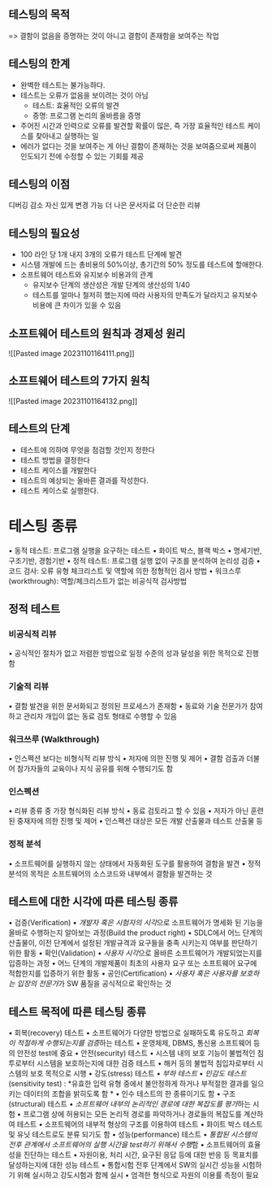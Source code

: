 ## 테스팅의 목적
=> 결함이 없음을 증명하는 것이 아니고 결함이 존재함을 보여주는 작업

## 테스팅의 한계
- 완벽한 테스트는 불가능하다.
- 테스트는 오류가 없음을 보이려는 것이 아님 
	- 테스트: 효율적인 오류의 발견 
	- 증명: 프로그램 논리의 올바름을 증명
- 주어진 시간과 인력으로 오류를 발견할 확률이 많은, 즉 가장 효율적인 테스트 케이스를 찾아내고 실행하는 일 
- 에러가 없다는 것을 보여주는 게 아닌 결함이 존재하는 것을 보여줌으로써 제품이 인도되기 전에 수정할 수 있는 기회를 제공

## 테스팅의 이점
디버깅 감소
자신 있게 변경 가능
더 나은 문서자료
더 단순한 리뷰

## 테스팅의 필요성
- 100 라인 당 1개 내지 3개의 오류가 테스트 단계에 발견 
- 시스템 개발에 드는 총비용의 50%이상, 총기간의 50% 정도를 테스트에 할애한다.
- 소프트웨어 테스트와 유지보수 비용과의 관계 
	- 유지보수 단계의 생산성은 개발 단계의 생산성의 1/40 
	- 테스트를 얼마나 철저히 했는지에 따라 사용자의 만족도가 달라지고 유지보수 비용에 큰 차이가 있을 수 있음

## 소프트웨어 테스트의 원칙과 경제성 원리
![[Pasted image 20231101164111.png]]
## 소프트웨어 테스트의 7가지 원칙
![[Pasted image 20231101164132.png]]
## 테스트의 단계
- 테스트에 의하여 무엇을 점검할 것인지 정한다
- 테스트 방법을 결정한다
- 테스트 케이스를 개발한다
- 테스트의 예상되는 올바른 결과를 작성한다.
- 테스트 케이스로 실행한다.
# 테스팅 종류
• 동적 테스트: 프로그램 실행을 요구하는 테스트 
	• 화이트 박스, 블랙 박스 
	• 명세기반, 구조기반, 경험기반 
• 정적 테스트: 프로그램 실행 없이 구조를 분석하여 논리성 검증 
	• 코드 검사: 오류 유형 체크리스트 및 역할에 의한 정형적인 검사 방법 
	• 워크스루(workthrough): 역할/체크리스트가 없는 비공식적 검사방법
## 정적 테스트
### 비공식적 리뷰 
• 공식적인 절차가 없고 저렴한 방법으로 일정 수준의 성과 달성을 위한 목적으로 진행함 
### 기술적 리뷰 
• 결함 발견을 위한 문서화되고 정의된 프로세스가 존재함 
• 동료와 기술 전문가가 참여하고 관리자 개입이 없는 동료 검토 형태로 수행할 수 있음 
### 워크쓰루 (Walkthrough) 
• 인스펙션 보다는 비형식적 리뷰 방식 
• 저자에 의한 진행 및 제어 
• 결함 검출과 더불어 참가자들의 교육이나 지식 공유를 위해 수행되기도 함
### 인스펙션
• 리뷰 종류 중 가장 형식화된 리뷰 방식 
• 동료 검토라고 할 수 있음 
• 저자가 아닌 훈련된 중재자에 의한 진행 및 제어 
• 인스펙션 대상은 모든 개발 산출물과 테스트 산출물 등
### 정적 분석
• 소프트웨어를 실행하지 않는 상태에서 자동화된 도구를 활용하여 결함을 발견 
• 정적 분석의 목적은 소프트웨어의 소스코드와 내부에서 결함을 발견하는 것
## 테스트에 대한 시각에 따른 테스팅 종류
• 검증(Verification)
	• *개발자 혹은 시험자의 시각*으로 소프트웨어가 명세화 된 기능을 올바로 수행하는지 알아보는 과정(Build the product right) 
	• SDLC에서 어느 단계의 산출물이, 이전 단계에서 설정된 개발규격과 요구들을 충족 시키는지 여부를 판단하기 위한 활동 
• 확인(Validation) 
	• *사용자 시각*으로 올바른 소프트웨어가 개발되었는지를 입증하는 과정
	• 어느 단계의 개발제품이 최초의 사용자 요구 또는 소프트웨어 요구에 적합한지를 입증하기 위한 활동
• 공인(Certification) 
	• *사용자 혹은 사용자를 보호하는 입장의 전문가*가 SW 품질을 공식적으로 확인하는 것

## 테스트 목적에 따른 테스팅 종류
• 회복(recovery) 테스트 
	• 소프트웨어가 다양한 방법으로 실패하도록 유도하고 *회복이 적절하게 수행되는지를 검증*하는 테스트 
	• 운영체제, DBMS, 통신용 소프트웨어 등의 안전성 test에 중요 
• 안전(security) 테스트 
	• 시스템 내의 보호 기능이 불법적인 침투로부터 시스템을 보호하는지에 대한 검증 테스트 
	• 해커 등의 불법적 침입자로부터 시스템의 보호 목적으로 시행 
• 강도(stress) 테스트 
	• *부하 테스트* 
	• *민감도 테스트*(sensitivity test) : *유효한 입력 유형 중에서 불안정하게 하거나 부적절한 결과를 일으키는 데이터의 조합을 밝히도록 함 *
	• 인수 테스트의 한 종류이기도 함 
• 구조(structural) 테스트 
	• *소프트웨어 내부의 논리적인 경로에 대한 복잡도를 평가*하는 시험 
	• 프로그램 상에 허용되는 모든 논리적 경로를 파악하거나 경로들의 복잡도를 계산하여 테스트 
	• 소프트웨어의 내부적 형상의 구조를 이용하여 테스트 
	• 화이트 박스 테스트 및 유닛 테스트로도 분류 되기도 함
• 성능(performance) 테스트 
	• *통합된 시스템의 전후 관계에서 소프트웨어의 실행 시간을 test하기 위해서 수행*함 
	• 소프트웨어의 효율성을 진단하는 테스트 
	• 자원이용, 처리 시간, 요구된 응답 등에 대한 반응 등 목표치를 달성하는지에 대한 성능 테스트 
	• 통합시험 전후 단계에서 SW의 실시간 성능을 시험하기 위해 실시하고 강도시험과 함께 실시 
	• 엄격한 형식으로 자원의 이용률 측정이 필요
